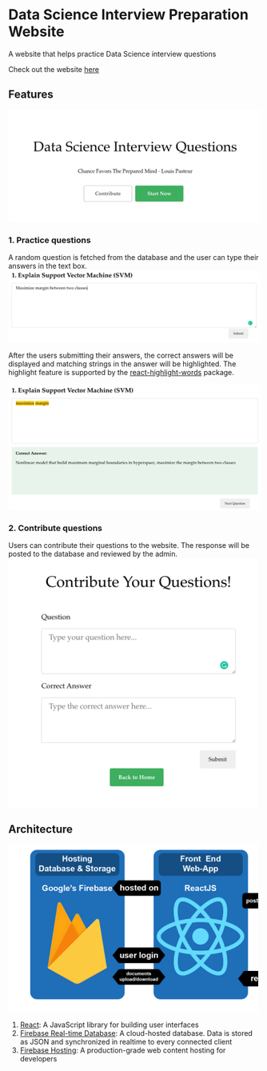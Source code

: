 # Data Science Interview Preparation Website
A website that helps practice Data Science interview questions

Check out the website [here](https://ds-interview-fdcb3.web.app/)

## Features
<img src="main_page.png" width="700px">

### 1. Practice questions
A random question is fetched from the database and the user can type their answers in the text box.
<img src="question_page.png" width="700px">

After the users submitting their answers, the correct answers will be displayed and matching strings in the answer will be highlighted. The highlight feature is supported by the [react-highlight-words](https://github.com/bvaughn/react-highlight-words) package.

<img src="submit_page.png" width="700px">

### 2. Contribute questions
Users can contribute their questions to the website. The response will be posted to the database and reviewed by the admin.
<img src="contribute_page.png" width="500px">


## Architecture
<img src="architecture.png" width="500px">

1. [React](https://reactjs.org/): A JavaScript library for building user interfaces
2. [Firebase Real-time Database](https://firebase.google.com/docs/database): A cloud-hosted database. Data is stored as JSON and synchronized in realtime to every connected client
3. [Firebase Hosting](https://firebase.google.com/docs/hosting):  A production-grade web content hosting for developers
